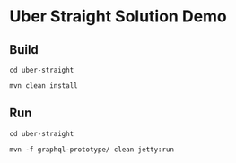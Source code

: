 # Uber Straight Solution Demo

## Build
`cd uber-straight`

`mvn clean install`

## Run
`cd uber-straight`

`mvn -f graphql-prototype/ clean jetty:run` 
